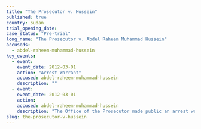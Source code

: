 ```yaml
---
title: "The Prosecutor v. Hussein"
published: true
country: sudan
trial_opening_date:
case_status: "Pre-trial"
long_name: "The Prosecutor v. Abdel Raheem Muhammad Hussein"
accuseds:
  - abdel-raheem-muhammad-hussein
key_events:
  - event:
    event_date: 2012-03-01
    action: "Arrest Warrant"
    accused: abdel-raheem-muhammad-hussein
    description: ""
  - event:
    event_date: 2012-03-01
    action:
    accused: abdel-raheem-muhammad-hussein
    description: "The Office of the Prosecutor made public an arrest warrant for Hussein on March 1, 2012. Accused remains [at-large](http://www.nytimes.com/2014/07/17/opinion/in-sudan-the-janjaweed-rides-again.html?_r=0)."
slug: the-prosecutor-v-hussein
---
```

